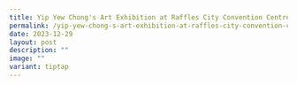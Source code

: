 ```yaml
---
title: Yip Yew Chong's Art Exhibition at Raffles City Convention Centre
permalink: /yip-yew-chong-s-art-exhibition-at-raffles-city-convention-centre/
date: 2023-12-29
layout: post
description: ""
image: ""
variant: tiptap
---
```

<p></p>
